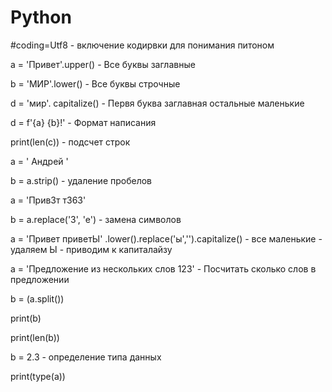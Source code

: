 # Python


#coding=Utf8   - включение кодирвки для понимания питоном


a = 'Привет'.upper() - Все буквы заглавные


b = 'МИР'.lower()   - Все буквы строчные


d = 'мир'. capitalize()  - Первя буква заглавная остальные маленькие


d = f'{a} {b}!'  - Формат написания


print(len(c)) - подсчет строк


a = '  Андрей    '

b = a.strip()        -  удаление пробелов


a = 'Прив3т т363'

b = a.replace('3', 'e')   -  замена символов


a = 'Привет приветЫ' .lower().replace('ы','').capitalize()   -  все маленькие - удаляем Ы - приводим к капиталайзу


a = 'Предложение из нескольких слов 123'   -    Посчитать сколько слов в предложении

b = (a.split())

print(b)

print(len(b))


b = 2.3   -  определение типа данных

print(type(a))


